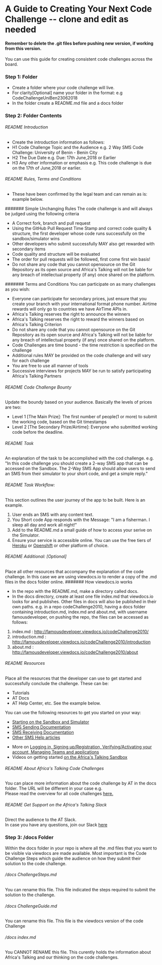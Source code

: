 # A Guide to Creating Your Next Code Challenge -- clone and edit as needed
#### Remember to delete the .git files before pushing new version, if working from this version.

 You can use this guide for creating consistent code challenges across the board.

 ### Step 1: Folder
- Create a folder where your code challenge will live. 
- For clarity[Optional] name your folder in the format<CodeChallenge><TargetAudience><Date><Month><Year>: e.g CodeChallengeUniBen23062018
- In the folder create a README.md file and a docs folder

### Step 2: Folder Contents
###### README Introduction
- Create the introduction information as follows: 
- H1 Code Challenge Topic and the Audience e.g. 2 Way SMS Code Challenge: University of Benin - Benin City
- H2 The Due Date e.g. Due: 17th June,2018 or Earlier
- H3 Any other information or emphasis e.g. This code challenge is due on the 17th of June,2018 or earlier. 

###### README Rules, Terms and Conditions
- These have been confirmed by the legal team and can remain as is: example below.

####### Simple Unchanging Rules
The code challenge is and will always be judged using the following criteria
  - A Correct fork, branch and pull request
  - Using the GitHub Pull Request Time Stamp and correct code quality & structure, the first developer whose code runs successfully on the sandbox/simulator wins
  - Other developers who submit successfully MAY also get rewarded with secondary items
  - Code quality and structure will be evaluated
  - The order for pull requests will be followed, first come first win basis!
  - Do not share any code that you cannot opensource on the Git Repository as its open source and Africa's Talking will not be liable for any breach of intellectual property (if any) once shared on the platform.

####### Terms and Conditions
You can participate on as many challenges as you wish:
  - Everyone can participate for secondary prices, just ensure that you create your branch with your international format phone number. Airtime rewards will only go to countries we have AirTime APIs in.
  - Africa's Talking reserves the right to announce the winners
  - Africa's Talking reserves the right to reward the winners based on Africa's Talking Criterion
  - Do not share any code that you cannot opensource on the Git Repository as its open source and Africa's Talking will not be liable for any breach of intellectual property (if any) once shared on the platform.
  - Code Challenges are time bound - the time restriction is specified on the challenge
  - Additional rules MAY be provided on the code challenge and will vary for each challenge
  - You are free to use all manner of tools
  - Successive interviews for projects MAY be run to satisfy participating Africa's Talking Partners

###### README Code Challenge Bounty
Update the boundy based on your audience. Basically the levels of prices are two:
- Level 1 [The Main Prize]: The first number of people(1 or more) to submit the working code, based on the Git timestamps
- Level 2 [The Secondary Prize/Airtime]: Everyone who submitted working code before the deadline. 

###### README Task
An explanation of the task to be accomplished with the cod challenge. e.g. <br>"In this code challenge you should create a 2-way SMS app that can be accessed on the Sandbox. The 2-Way SMS App should allow users to send an SMS from their simulator to your short code, and get a simple reply."

###### README Task Workflow: 
This section outlines the user journey of the app to be built. Here is an example.
1. User ends an SMS with any content text.
2. You Short code App responds with the Message: "I am a fisherman. I sleep all day and work all night!"
3. Add to the README.md a small guide of how to access your serive on the Simulator.
4. Ensure your service is accessible online. You can use the free tiers of [Heroku](https://www.heroku.com/) or [Openshift](https://www.openshift.com/) or other platform of choice.

###### README Additional: [Optional]
Place all other resources that accompany the explanation of the code challenge. In this case we are using viewdocs.io to render a copy of the .md files in the docs folder online.
####### How viewdocs.io works
- In the repo with the README.md, make a directory called docs.
- In the docs directory, create at least one file index.md that viewdocs.io looks for and publishes. Other files in docs will also be published in their own paths. e.g. in a repo codeChallenge2010, having a docs folder containing introduction.md, index.md and about.md, with username famousdeveloper, on pushing the repo, the files can be accessed as follows:
1. index.md : http://famousdeveloper.viewdocs.io/codeChallenge2010/
2. introduction.md : http://famousdeveloper.viewdocs.io/codeChallenge2010/introduction
3. about.md : http://famousdeveloper.viewdocs.io/codeChallenge2010/about

###### README Resources
Place all the resources that the developer can use to get started and successfully conclude the challenge. These can be:
- Tutorials 
- AT Docs
- AT Help Center, etc.
See the example below. <br>

You can use the following resources to get you started on your way:
* [Starting on the Sandbox and Simulator](http://help.africastalking.com/website/how-to-get-started-on-the-africas-talking-sand-box)
* [SMS Sending Documentation](http://docs.africastalking.com/sms/sending)
* [SMS Receiving Documentation](http://docs.africastalking.com/sms/callback)
* [Other SMS Help articles](http://help.africastalking.com/sms)
- More on [Logging in, Signing up/Registration, Verifying/Activating your account, Managing Teams and applications](http://help.africastalking.com/website)
- Videos on getting started [on the Africa's Talking Sandbox](https://www.dropbox.com/sh/qq086503d5zaq7l/AADEo-oazNF_PgYIPRjPpeCua?dl=0)


###### README About Africa's Talking Code Challenges
You can place more information about the code challenge by AT in the docs folder. The URL will be different in your case e.g.<br>
Please read the overview for all code challenges [here.](http://atdevoutreach.viewdocs.io/CodeChallengeUniBen1606/)

###### README Get Support on the Africa's Talking Slack
Direct the audience to the AT Slack.<br>
In case you have any questions, join our Slack [here](https://slackin-africastalking.now.sh/)

### Step 3: /docs Folder
Within the docs folder in your repo is where all the .md files that you want to be visible via viewdocs are made available. Most important is the Code Challenge Steps which guide the audience on how they submit their solution to the code challenge.
###### /docs ChallengeSteps.md 
You can rename this file. This file indicated the steps required to submit the solution to the challenge.
###### /docs ChallengeGuide.md
You can rename this file. This file is the viewdocs version of the code Challenge
###### /docs index.md
You CANNOT RENAME this file. This curently holds the information about Africa's Talking and our thinking on the code challenges.

